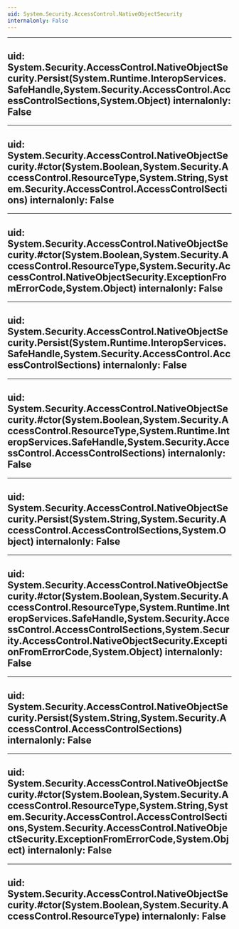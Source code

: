 ```yaml
---
uid: System.Security.AccessControl.NativeObjectSecurity
internalonly: False
---
```


---
uid: System.Security.AccessControl.NativeObjectSecurity.Persist(System.Runtime.InteropServices.SafeHandle,System.Security.AccessControl.AccessControlSections,System.Object)
internalonly: False
---

---
uid: System.Security.AccessControl.NativeObjectSecurity.#ctor(System.Boolean,System.Security.AccessControl.ResourceType,System.String,System.Security.AccessControl.AccessControlSections)
internalonly: False
---

---
uid: System.Security.AccessControl.NativeObjectSecurity.#ctor(System.Boolean,System.Security.AccessControl.ResourceType,System.Security.AccessControl.NativeObjectSecurity.ExceptionFromErrorCode,System.Object)
internalonly: False
---

---
uid: System.Security.AccessControl.NativeObjectSecurity.Persist(System.Runtime.InteropServices.SafeHandle,System.Security.AccessControl.AccessControlSections)
internalonly: False
---

---
uid: System.Security.AccessControl.NativeObjectSecurity.#ctor(System.Boolean,System.Security.AccessControl.ResourceType,System.Runtime.InteropServices.SafeHandle,System.Security.AccessControl.AccessControlSections)
internalonly: False
---

---
uid: System.Security.AccessControl.NativeObjectSecurity.Persist(System.String,System.Security.AccessControl.AccessControlSections,System.Object)
internalonly: False
---

---
uid: System.Security.AccessControl.NativeObjectSecurity.#ctor(System.Boolean,System.Security.AccessControl.ResourceType,System.Runtime.InteropServices.SafeHandle,System.Security.AccessControl.AccessControlSections,System.Security.AccessControl.NativeObjectSecurity.ExceptionFromErrorCode,System.Object)
internalonly: False
---

---
uid: System.Security.AccessControl.NativeObjectSecurity.Persist(System.String,System.Security.AccessControl.AccessControlSections)
internalonly: False
---

---
uid: System.Security.AccessControl.NativeObjectSecurity.#ctor(System.Boolean,System.Security.AccessControl.ResourceType,System.String,System.Security.AccessControl.AccessControlSections,System.Security.AccessControl.NativeObjectSecurity.ExceptionFromErrorCode,System.Object)
internalonly: False
---

---
uid: System.Security.AccessControl.NativeObjectSecurity.#ctor(System.Boolean,System.Security.AccessControl.ResourceType)
internalonly: False
---
